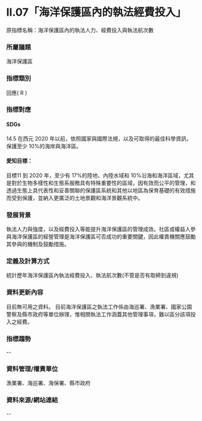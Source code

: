 # II.07「海洋保護區內的執法經費投入」
原指標名稱：海洋保護區內的執法人力、經費投入與執法航次數

<script type="text/javascript" src="http://cdn.mathjax.org/mathjax/latest/MathJax.js?config=TeX-AMS-MML_HTMLorMML"></script>

### 所屬議題
海洋保護區
### 指標類別
回應( R )
### 指標對應
#### SDGs
14.5
在西元 2020 年以前，依照國家與國際法規，以及可取得的最佳科學資訊，保護至少 10%的海岸與海洋區。
#### 愛知目標：
目標11
到 2020 年，至少有 17%的陸地、內陸水域和 10%沿海和海洋區域，尤其是對於生物多樣性和生態系服務具有特殊重要性的區域，因有效而公平的管理，和透過生態上具代表性和妥善關聯的保護區系統和其他以地區為保育基礎的有效措施而受到保護，並納入更廣泛的土地景觀和海洋景觀系統中。
### 發展背景
執法人力與強度，以及經費投入等能提升海洋保護區的管理成效。社區或權益人參與海洋保護區的經營管理是海洋保護區可否成功的重要關鍵，因此權責機關應鼓勵其參與的機制及鼓勵措施。
### 定義及計算方式
統計歷年海洋保護區內執法經費投入、執法航次數(不管是否有取締到違規)
### 資料更新內容
目前無可用之資料。
目前海洋保護區之執法工作係由海巡署、漁業署、國家公園警察及縣市政府等單位辦理，惟相關執法工作涵蓋其他管理事項，難以區分該項投入之經費。
### 指標趨勢
--
### 資料管理/權責單位
漁業署、海巡署、海保署、縣市政府
### 資料來源/網站連結
--